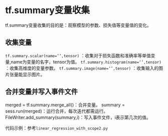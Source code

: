 # tf.summary变量收集

tf.summary变量收集的目的是：观察模型的参数、损失值等变量值的变化。

## 收集变量

`tf.summary.scalar(name=’’,tensor)` ：收集对于损失函数和准确率等单值变量,name为变量的名字，tensor为值。
`tf.summary.histogram(name=‘’,tensor)` ：收集高维度的变量参数。
`tf.summary.image(name=‘’,tensor)` ：收集输入的图片张量能显示图片。

## 合并变量并写入事件文件

merged = tf.summary.merge_all()：合并变量。
summary = sess.run(merged)：运行合并，每次迭代都需运行。
FileWriter.add_summary(summary,i)：写入事件文件，i表示第几次的值。

代码示例：参考`linear_regression_with_scope2.py`
